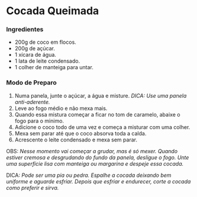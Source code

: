 # Cocada Queimada 

### Ingredientes
- 200g de coco em flocos.
- 200g de açúcar.
- 1 xícara de água.
- 1 lata de leite condensado.
- 1 colher de manteiga para untar.

### Modo de Preparo
1. Numa panela, junte o açúcar, a água e misture. _DICA: Use uma panela anti-aderente._
2. Leve ao fogo médio e não mexa mais.
3. Quando essa mistura começar a ficar no tom de caramelo, abaixe o fogo para o minimo.
4. Adicione o coco todo de uma vez e começa a misturar com uma colher.
5. Mexa sem parar até que o coco absorva toda a calda.
6. Acrescente o leite condensado e mexa sem parar.
  
OBS: _Nesse momento vai começar a grudar, mas é só mexer.
Quando estiver cremosa e desgrudando do fundo da panela, desligue o fogo.
Unte uma superfície lisa com manteiga ou margarina e despeje essa cocada._ 

DICA: _Pode ser uma pia ou pedra.
Espalhe a cocada deixando bem uniforme e aguarde esfriar.
Depois que esfriar e endurecer, corte a cocada como preferir e sirva._
